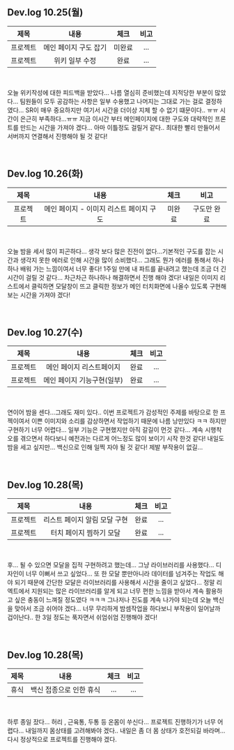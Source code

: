 ## Dev.log 10.25(월)

  |제목|내용|체크|비고|
|:------:|:------:|:------:|:------:|
|프로젝트|메인 페이지 구도 잡기|미완료|...|
|프로젝트|위키 일부 수정|완료|...|

<br />

오늘 위키작성에 대한 피드백을 받았다... 나름 열심히 준비했는데 지적당한 부분이 많았다... 팀원들이 모두 공감하는 사항은 일부 수용했고 나머지는 그대로 가는 걸로 결정하였다... SR이 매우 중요하지만 여기서 시간을 더이상 지체 할 수 없기 떄문이다.. ㅠㅠ 시간이 은근히 부족하다...ㅠㅠ 지금 이시간 부터 메인페이지에 대한 구도와 대략적인 프론트를 만드는 시간을 가져야 겠다... 아마 이틀정도 걸릴거 같다.. 최대한 빨리 만들어서 서버까지 연결해서 진행해야 될 것 같다!

<br />

## Dev.log 10.26(화)

  |제목|내용|체크|비고|
|:------:|:------:|:------:|:------:|
|프로젝트|메인 페이지 - 이미지 리스트 페이지 구도|미완료|구도만 완료|

<br />

오늘 밤을 세서 많이 피곤하다... 생각 보다 많은 진전이 없다...기본적인 구도를 잡는 시간과 생각지 못한 에러로 인해 시간을 많이 소비했다... 그래도 뭔가 에러를 통해서 하나하나 배워 가는 느낌이여서 너무 좋다! 1주일 만에 내 파트를 끝내려고 했는데 조금 더 긴 시간이 걸릴 것 같다... 차근차근 하나하나 해결하면서 진행 해야 겠다! 내일은 이미지 리스트에서 클릭하면 모달창이 뜨고 클릭한 정보가 메인 터치화면에 나올수 있도록 구현해보는 시간을 가져야 겠다!

<br />

## Dev.log 10.27(수)

  |제목|내용|체크|비고|
|:------:|:------:|:------:|:------:|
|프로젝트|메인 페이지 리스트페이지|완료|...|
|프로젝트|메인 페이지 기능구현(일부)|완료|...|

<br />

연이어 밤을 센다...그래도 재미 있다.. 이번 프로젝트가 감성적인 주제를 바탕으로 한 프젝이여서 이쁜 이미지와 소리를 감상하면서 작업하기 때문에 나름 낭만있다 ㅋㅋ 하지만 구현하기 너무 어렵다... 일부 기능은 구현했지만 아직 갈길이 먼것 같다... 계속 시행착오를 겪으면서 하다보니 예전과는 다르게 어느정도 많이 보이기 시작 한것 같다! 내일도 밤을 세고 싶지만... 백신으로 인해 일찍 자야 될 것 같다! 제발 부작용이 없길...

<br />

## Dev.log 10.28(목)

  |제목|내용|체크|비고|
|:------:|:------:|:------:|:------:|
|프로젝트|리스트 페이지 알림 모달 구현|완료|...|
|프로젝트|터치 페이지 찜하기 모달|완료|...|

<br />

후... 될 수 있으면 모달을 집적 구현하려고 했는데... 그냥 라이브러리를 사용했다... 디자인이 너무 이뻐서 쓰고 싶었다... 또 한 모달 뿐만아니라 데이터를 넘겨주는 작업도 해야 되기 때문에 간단한 모달은 라이브러리를 사용해서 시간을 줄이고 싶었다... 정말 리엑트에서 지원되는 많은 라이브러리를 알게 되고 너무 편한 느낌을 받아서 계속 활용하고 싶은 충동이 느껴질 정도였다 ㅋㅋㅋ 그나저나 진도를 계속 나가야 되는데 오늘 백신을 맞아서 조금 쉬어야 겠다... 너무 무리하게 밤셈작업을 하다보니 부작용이 일어날까 겁이난다.. 한 3일 정도는 푹자면서 쉬엄쉬엄 진행해야 겠다!

<br />

## Dev.log 10.28(목)

  |제목|내용|체크|비고|
|:------:|:------:|:------:|:------:|
|휴식|백신 접종으로 인한 휴식|...|...|


<br />

하루 종일 잤다... 허리 , 근육통, 두통 등 온몸이 쑤신다... 프로젝트 진행하기가 너무 어렵다... 내일까지 몸상태를 고려해봐야 겠다.. 내일은 좀 더 몸 상태가 호전되길 바라며... 다시 정상적으로 프로젝트를 진행해야 겠다.

<br />